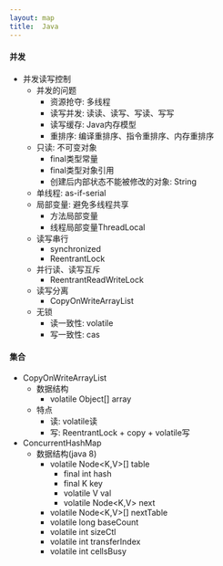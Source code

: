 ```yaml
---
layout: map
title:  Java
---
```


#### 并发

* 并发读写控制
    * 并发的问题
        * 资源抢夺: 多线程
        * 读写并发: 读读、读写、写读、写写
        * 读写缓存: Java内存模型
        * 重排序: 编译重排序、指令重排序、内存重排序
    * 只读: 不可变对象
        * final类型常量
        * final类型对象引用
        * 创建后内部状态不能被修改的对象: String
    * 单线程: as-if-serial
    * 局部变量: 避免多线程共享
        * 方法局部变量
        * 线程局部变量ThreadLocal
    * 读写串行
        * synchronized
        * ReentrantLock
    * 并行读、读写互斥
        * ReentrantReadWriteLock
    * 读写分离
        * CopyOnWriteArrayList
    * 无锁
        * 读一致性: volatile
        * 写一致性: cas
        
#### 集合

* CopyOnWriteArrayList
    * 数据结构
        * volatile Object[] array
    * 特点
        * 读: volatile读
        * 写: ReentrantLock + copy + volatile写
* ConcurrentHashMap
    * 数据结构(java 8)
        * volatile Node<K,V>[] table
            * final int hash
            * final K key
            * volatile V val
            * volatile Node<K,V> next
        * volatile Node<K,V>[] nextTable
        * volatile long baseCount
        * volatile int sizeCtl
        * volatile int transferIndex
        * volatile int cellsBusy
